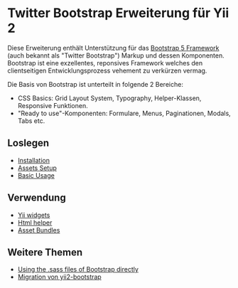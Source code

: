 Twitter Bootstrap Erweiterung für Yii 2
=======================================

Diese Erweiterung enthält Unterstützung für das [Bootstrap 5 Framework](http://getbootstrap.com/) (auch bekannt als "Twitter Bootstrap")
Markup und dessen Komponenten. Bootstrap ist eine exzellentes, reponsives Framework welches den clientseitigen
Entwicklungsprozess vehement zu verkürzen vermag.

Die Basis von Bootstrap ist unterteilt in folgende 2 Bereiche:
 - CSS Basics: Grid Layout System, Typography, Helper-Klassen, Responsive Funktionen.
 - "Ready to use"-Komponenten: Formulare, Menus, Paginationen, Modals, Tabs etc.

Loslegen
--------

* [Installation](installation.md)
* [Assets Setup](assets-setup.md)
* [Basic Usage](basic-usage.md)

Verwendung
----------

* [Yii widgets](usage-widgets.md)
* [Html helper](helper-html.md)
* [Asset Bundles](asset-bundles.md)

Weitere Themen
--------------

* [Using the .sass files of Bootstrap directly](topics-sass.md)
* [Migration von yii2-bootstrap](migrating-yii2-bootstrap.md)
